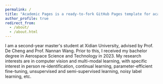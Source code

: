 ```yaml
---
permalink: /
title: "Academic Pages is a ready-to-fork GitHub Pages template for academic personal websites"
author_profile: true
redirect_from: 
  - /about/
  - /about.html
---
```


I am a second-year master's student at Xidian University, advised by Prof. De Cheng and Prof. Nannan Wang. Prior to this, I received my bachelor degree in Aerospace Science and Technology in 2023. My research interests are in computer vision and multi-modal learning, with specific interest in person re-identification, continual learning, parameter-efficient fine-tuning, unsupervised and semi-supervised learning, noisy label learning, etc.



